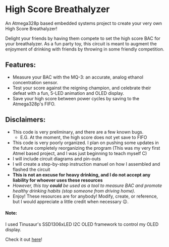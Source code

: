 # High Score Breathalyzer

An Atmega328p based embedded systems project to create your very own High Score Breathalyzer!

Delight your friends by having them compete to set the high score BAC for your breathalyzer.  As a fun party toy, this circuit is meant to augment the enjoyment of drinking with friends by throwing in some friendly competition.

## Features:
- Measure your BAC with the MQ-3: an accurate, analog ethanol concentration sensor.
- Test your score against the reigning champion, and celebrate their defeat with a fun, 5-LED animation and OLED display.
- Save your high score between power cycles by saving to the Atmega328p's FIFO.

## Disclaimers:
- This code is very preliminary, and there are a few known bugs.
  - E.G. At the moment, the high score does not yet save to FIFO
- This code is very poorly organized.  I plan on pushing some updates in the future completely reorganizing the program (This was my very first Atmel based project, and I was just beginning to teach myself C)
- I will include circuit diagrams and pin-outs
- I will create a step-by-step instruction manuel on how I assembled and flashed the circuit
- **This is not an excuse for heavy drinking, and I do not accept any liability for whoever uses these resources**
- _However, this toy **could** be used as a tool to measure BAC and promote healthy drinking habits (stop someone from driving home)._
- Enjoy! These resources are for anybody! Modify, create, or reference, but I would appreciate a little credit when necessary :wink:.


#### Note:
I used Tinusaur's SSD1306xLED I2C OLED framework to control my OLED display.

Check it out [here](https://tinusaur.org/projects/ssd1306xled/)!
